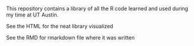 This repository contains a library of all the R code learned and used during my time at UT Austin.

See the HTML for the neat library visualized

See the RMD for rmarkdown file where it was written
